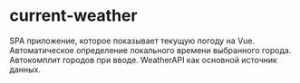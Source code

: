 # current-weather
SPA приложение, которое показывает текущую погоду на Vue. Автоматическое определение локального времени выбранного города. Автокомплит городов при вводе. WeatherAPI как основной источник данных.
